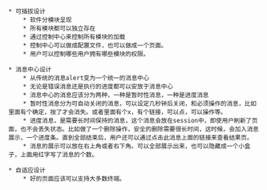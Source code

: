 
	* 可插拔设计
		* 软件分模块呈现
		* 所有模块都可以独立存在
		* 通过控制中心来控制所有模块的加载
		* 控制中心可以做成配置文件，也可以做成一个页面。
		* 用户可以控制哪些用户拥有哪些模块的权限。

	* 消息中心设计
		* 从传统的消息alert变为一个统一的消息中心
		* 无论是错误消息还是执行的进度都可以安放于消息中心
		* 消息中心的消息应该分为两种，一种是暂时性消息，一种是进度消息
		* 暂时性消息分为可自动关闭的消息，可以设定几秒钟后关闭，和必须操作的消息，比如里面有个确定，按了才会消失。或者里面有个x，有个链接，可以点，可以操作等。
		* 进度消息，是需要长时间保持的消息，这个消息会放在session中，即使用户刷新了页面，也不会丢失状态。比如做了一个删除操作，安全的删除需要很长时间，这时候，会加入消息展示，一个进度条。直到全部结束后，用户还可以通过点击此消息上面的链接来查看结果页。
		* 消息的展示可以放在右上角或者右下角。可以全部展示出来，也可以隐藏成一个小盒子，上面用红字写了消息的个数。

	* 自适应设计
		* 好的页面应该可以支持大多数终端。


